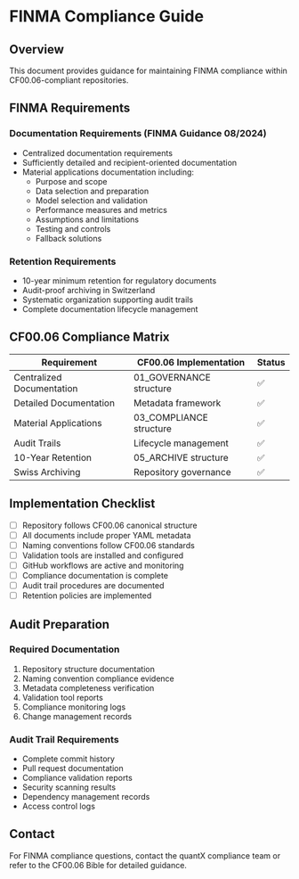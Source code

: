 # FINMA Compliance Guide

## Overview

This document provides guidance for maintaining FINMA compliance within CF00.06-compliant repositories.

## FINMA Requirements

### Documentation Requirements (FINMA Guidance 08/2024)
- Centralized documentation requirements
- Sufficiently detailed and recipient-oriented documentation
- Material applications documentation including:
  - Purpose and scope
  - Data selection and preparation
  - Model selection and validation
  - Performance measures and metrics
  - Assumptions and limitations
  - Testing and controls
  - Fallback solutions

### Retention Requirements
- 10-year minimum retention for regulatory documents
- Audit-proof archiving in Switzerland
- Systematic organization supporting audit trails
- Complete documentation lifecycle management

## CF00.06 Compliance Matrix

| Requirement | CF00.06 Implementation | Status |
|-------------|------------------------|---------|
| Centralized Documentation | 01_GOVERNANCE structure | ✅ |
| Detailed Documentation | Metadata framework | ✅ |
| Material Applications | 03_COMPLIANCE structure | ✅ |
| Audit Trails | Lifecycle management | ✅ |
| 10-Year Retention | 05_ARCHIVE structure | ✅ |
| Swiss Archiving | Repository governance | ✅ |

## Implementation Checklist

- [ ] Repository follows CF00.06 canonical structure
- [ ] All documents include proper YAML metadata
- [ ] Naming conventions follow CF00.06 standards
- [ ] Validation tools are installed and configured
- [ ] GitHub workflows are active and monitoring
- [ ] Compliance documentation is complete
- [ ] Audit trail procedures are documented
- [ ] Retention policies are implemented

## Audit Preparation

### Required Documentation
1. Repository structure documentation
2. Naming convention compliance evidence
3. Metadata completeness verification
4. Validation tool reports
5. Compliance monitoring logs
6. Change management records

### Audit Trail Requirements
- Complete commit history
- Pull request documentation
- Compliance validation reports
- Security scanning results
- Dependency management records
- Access control logs

## Contact

For FINMA compliance questions, contact the quantX compliance team or refer to the CF00.06 Bible for detailed guidance.
